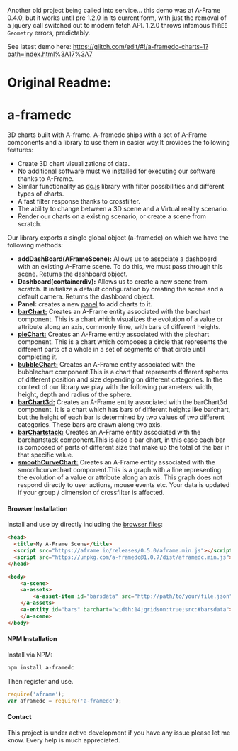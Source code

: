 Another old project being called into service... this demo was at A-Frame 0.4.0, but it works until pre 1.2.0 in its current form, with just the removal of a jquery call switched out to modern fetch API. 1.2.0 throws infamous `THREE Geometry` errors, predictably.

See latest demo here:
https://glitch.com/edit/#!/a-framedc-charts-1?path=index.html%3A17%3A7

# Original Readme:
# a-framedc
3D charts built with A-frame. A-framedc ships with a set of A-Frame components and a library to use them in easier way.It provides the following features:

- Create 3D chart visualizations of data.
- No additional software must we installed for executing our software thanks to A-Frame.
- Similar functionality as [dc.js](https://github.com/dc-js/dc.js) library with filter possibilities and different types of charts.
- A fast filter response thanks to crossfilter.
- The ability to change between a 3D scene and a Virtual reality scenario.
- Render our charts on a existing scenario, or create a scene from scratch.

Our library exports a single global object (a-framedc) on which we have the following methods:

- **addDashBoard(AFrameScene):** Allows us to associate a dashboard with an existing A-Frame scene. To do this, we must pass through this scene. Returns the dashboard object.
- **Dashboard(containerdiv):** Allows us to create a new scene from scratch. It initialize a default configuration by creating the scene and a default camera. Returns the dashboard object.
- **Panel:** creates a new [panel](https://github.com/fran-aguilar/a-framedc/tree/master/src/components/panel/) to add charts to it.
- [**barChart:**](https://github.com/fran-aguilar/a-framedc/tree/master/src/components/piechart) Creates an A-Frame entity associated with the barchart component.
This is a chart which visualizes the evolution of a value or attribute along an axis, commonly time, with bars of different heights.
- [**pieChart:**](https://github.com/fran-aguilar/a-framedc/tree/master/src/components/piechart) Creates an A-Frame entity associated with the piechart component.
This is a chart which composes a circle that represents the different parts of a whole in a set of segments of  that circle until completing it.
- [**bubbleChart:**](https://github.com/fran-aguilar/a-framedc/tree/master/src/components/bubblechart) Creates an A-Frame entity associated with the bubblechart component.This is a chart that represents different spheres of different position and size depending on different categories. In the context of our library we play with the following parameters: width, height, depth and radius of the sphere.
- [**barChart3d:**](https://github.com/fran-aguilar/a-framedc/tree/master/src/components/barchart3d) Creates an A-Frame entity associated with the barChart3d component. It is a chart which has bars of different heights like barchart, but the height of each bar is determined by two values of two different categories. These bars are drawn along two axis.
- [**barChartstack:**](https://github.com/fran-aguilar/a-framedc/tree/master/src/components/barchartstack) Creates an A-Frame entity associated with the barchartstack component.This is also a bar chart, in this case each bar is composed of parts of different size that make up the total of the bar in that specific value.
- [**smoothCurveChart:**](https://github.com/fran-aguilar/a-framedc/tree/master/src/components/smoothcurvechart) Creates an A-Frame entity associated with the smoothcurvechart component.This is a graph with a line representing the evolution of a value or attribute along an axis. This graph does not respond directly to user actions, mouse events etc. Your data is updated if your group / dimension of crossfilter is affected.

#### Browser Installation

Install and use by directly including the [browser files](dist):


```html
<head>
  <title>My A-Frame Scene</title>
  <script src="https://aframe.io/releases/0.5.0/aframe.min.js"></script>
  <script src="https://unpkg.com/a-framedc@1.0.7/dist/aframedc.min.js"></script>
</head>

<body>
	<a-scene>
	<a-assets>
		<a-asset-item id="barsdata" src="http://path/to/your/file.json"></a-asset-item>
	</a-assets>
	<a-entity id="bars" barchart="width:14;gridson:true;src:#barsdata"></a-entity>
	</a-scene>
</body>
```

#### NPM Installation

Install via NPM:

```bash
npm install a-framedc
```

Then register and use.

```js
require('aframe');
var aframedc = require('a-framedc');
```
#### Contact
This project is under active development if you have any issue please let me know. Every help is much appreciated.
